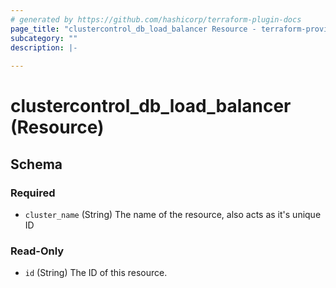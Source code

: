 ```yaml
---
# generated by https://github.com/hashicorp/terraform-plugin-docs
page_title: "clustercontrol_db_load_balancer Resource - terraform-provider-clustercontrol"
subcategory: ""
description: |-
  
---
```


# clustercontrol_db_load_balancer (Resource)





<!-- schema generated by tfplugindocs -->
## Schema

### Required

- `cluster_name` (String) The name of the resource, also acts as it's unique ID

### Read-Only

- `id` (String) The ID of this resource.
